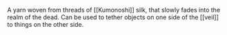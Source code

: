A yarn woven from threads of [[Kumonoshi]] silk, that slowly fades into the realm of the dead. Can be used to tether objects on one side of the [[veil]] to things on the other side.